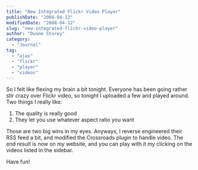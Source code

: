```yaml
---
title: "New Integrated Flickr Video Player"
publishDate: "2008-04-12"
modifiedDate: "2008-04-12"
slug: "new-integrated-flickr-video-player"
author: "Duane Storey"
category:
  - "Journal"
tag:
  - "ajax"
  - "flickr"
  - "player"
  - "videos"
---
```


So I felt like flexing my brain a bit tonight. Everyone has been going rather stir crazy over Flickr video, so tonight I uploaded a few and played around. Two things I really like:

1. The quality is really good
2. They let you use whatever aspect ratio you want

Those are two big wins in my eyes. Anyways, I reverse engineered their RSS feed a bit, and modified the Crossroads plugin to handle video. The end result is now on my website, and you can play with it my clicking on the videos listed in the sidebar.

Have fun!
